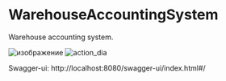 # WarehouseAccountingSystem
Warehouse accounting system.

![изображение](https://github.com/sudo-selfdestruction/WarehouseAccountingSystem/assets/80285385/6cadb7ba-4e87-424a-98ef-ad7a2acde26d)
![action_dia](https://github.com/sudo-selfdestruction/WarehouseAccountingSystem/assets/107059659/59d1b17d-9005-465a-b73f-bf619853c002)


Swagger-ui: http://localhost:8080/swagger-ui/index.html#/
